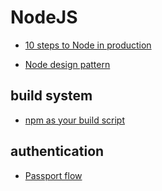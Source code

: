 

# NodeJS


* [10 steps to Node in production](http://qzaidi.github.io/2013/05/14/node-in-production/)

* [Node design pattern](https://blog.risingstack.com/fundamental-node-js-design-patterns/)

## build system

* [npm as your build script](https://drublic.de/blog/npm-builds/)

## authentication 

* [Passport flow](http://toon.io/understanding-passportjs-authentication-flow/)
